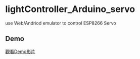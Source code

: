 # lightController_Arduino_servo
use Web/Andriod emulator to control ESP8266 Servo

## Demo
[觀看Demo影片](https://youtu.be/SvwZMmQcmcs "watch demo")

